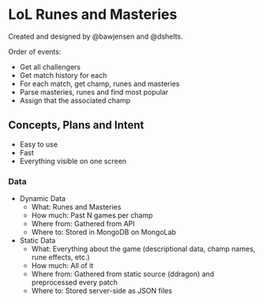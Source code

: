 # LoL Runes and Masteries

Created and designed by @bawjensen and @dshelts. 


Order of events:

+ Get all challengers
+ Get match history for each
+ For each match, get champ, runes and masteries
+ Parse masteries, runes and find most popular
+ Assign that the associated champ

## Concepts, Plans and Intent

+ Easy to use
+ Fast
+ Everything visible on one screen

### Data

+ Dynamic Data
  + What: Runes and Masteries 
  + How much: Past N games per champ
  + Where from: Gathered from API
  + Where to: Stored in MongoDB on MongoLab
+ Static Data
  + What: Everything about the game (descriptional data, champ names, rune effects, etc.)
  + How much: All of it
  + Where from: Gathered from static source (ddragon) and preprocessed every patch
  + Where to: Stored server-side as JSON files
